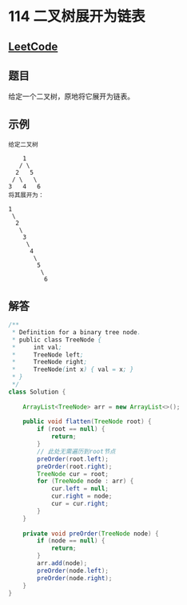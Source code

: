# 114 二叉树展开为链表

## [LeetCode](https://leetcode-cn.com/problems/flatten-binary-tree-to-linked-list/)

## 题目

给定一个二叉树，原地将它展开为链表。

## 示例

```text
给定二叉树

    1
   / \
  2   5
 / \   \
3   4   6
将其展开为：

1
 \
  2
   \
    3
     \
      4
       \
        5
         \
          6
```

## 解答

```java
/**
 * Definition for a binary tree node.
 * public class TreeNode {
 *     int val;
 *     TreeNode left;
 *     TreeNode right;
 *     TreeNode(int x) { val = x; }
 * }
 */
class Solution {
    
    ArrayList<TreeNode> arr = new ArrayList<>();
    
    public void flatten(TreeNode root) {
        if (root == null) {
            return;
        }
        // 此处无需遍历到root节点
        preOrder(root.left);
        preOrder(root.right);
        TreeNode cur = root;
        for (TreeNode node : arr) {
            cur.left = null;
            cur.right = node;
            cur = cur.right;
        }
    }
    
    private void preOrder(TreeNode node) {
        if (node == null) {
            return;
        }
        arr.add(node);
        preOrder(node.left);
        preOrder(node.right);
    }
}
```
